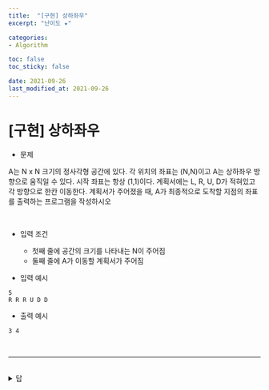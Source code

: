 ```yaml
---
title:  "[구현] 상하좌우"
excerpt: "난이도 ★"

categories:
- Algorithm

toc: false
toc_sticky: false

date: 2021-09-26
last_modified_at: 2021-09-26
---
```


# [구현] 상하좌우

- 문제

A는 N x N 크기의 정사각형 공간에 있다. 각 위치의 좌표는 (N,N)이고 A는 상하좌우 방향으로 움직일 수 있다. 
시작 좌표는 항상 (1,1)이다. 계획서에는 L, R, U, D가 적혀있고 각 방향으로 한칸 이동한다.
계획서가 주어졌을 때, A가 최종적으로 도착할 지점의 좌표를 출력하는 프로그램을 작성하시오

<br>

- 입력 조건
  - 첫째 줄에 공간의 크기를 나타내는 N이 주어짐
  - 둘째 줄에 A가 이동할 계획서가 주어짐

- 입력 예시
```
5
R R R U D D
```

- 출력 예시
```
3 4
```
<br>

<hr>

<br>

<details>
<summary>답</summary>
<div markdown="1">
<br>

```python
n = int(input())
x, y = 1, 1
plans = input().split()

# L, R, U, D 이동 방향 설정
move_type = ['L', 'R', 'U', 'D']
dx = [0,0,-1,1]
dy = [-1,1,0,0]

# plans 하나 씩 확인
for plan in plans:
  # 이동 후 좌표
  for i in range(len(move_type)):
    if plan == move_type[i]:
      nx = x + dx[i]
      ny = y + dy[i]
  # 공간 벗어나면 무시
  if nx < 1 or ny < 1 or nx > n or ny > n:
    continue
  # 이동
  x, y = nx,ny

print(x,y)
```

</div>
</details>

<br>